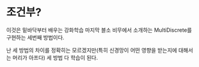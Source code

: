 # 조건부?

이것은 밑바닥부터 배우는 강화학습 마지막 블소 비무에서 소개하는 MultiDiscrete를 구현하는 세번째 방법이다.

난 세 방법의 차이를 정확히는 모르겠지만(특히 신경망이 어떤 영향을 받는지에 대해서는 머리가 아프다) 세 방법 다 학습이 된다. 


